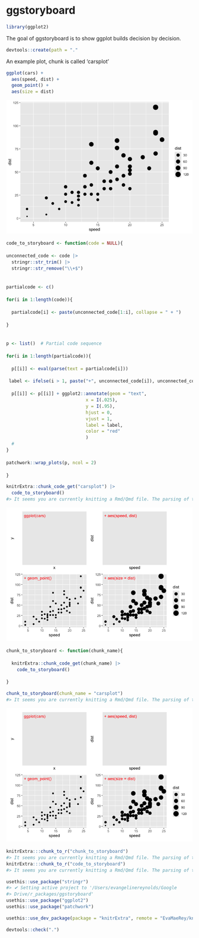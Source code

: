 
<!-- README.md is generated from README.Rmd. Please edit that file -->

# ggstoryboard

``` r
library(ggplot2)
```

<!-- badges: start -->

<!-- badges: end -->

The goal of ggstoryboard is to show ggplot builds decision by decision.

``` r
devtools::create(path = "."
```

An example plot, chunk is called ‘carsplot’

``` r
ggplot(cars) + 
  aes(speed, dist) + 
  geom_point() + 
  aes(size = dist)
```

![](README_files/figure-gfm/carsplot-1.png)<!-- -->

``` r
code_to_storyboard <- function(code = NULL){

unconnected_code <- code |> 
  stringr::str_trim() |> 
  stringr::str_remove("\\+$")


partialcode <- c()

for(i in 1:length(code)){
  
  partialcode[i] <- paste(unconnected_code[1:i], collapse = " + ")
  
}


p <- list()  # Partial code sequence

for(i in 1:length(partialcode)){
  
  p[[i]] <- eval(parse(text = partialcode[i]))
  
 label <- ifelse(i > 1, paste("+", unconnected_code[i]), unconnected_code[i])
 
  p[[i]] <- p[[i]] + ggplot2::annotate(geom = "text",
                              x = I(.025),
                              y = I(.95), 
                              hjust = 0,
                              vjust = 1,
                              label = label,
                              color = "red"
                              )
  # 
}

patchwork::wrap_plots(p, ncol = 2)

}
```

``` r
knitrExtra::chunk_code_get("carsplot") |> 
  code_to_storyboard()
#> It seems you are currently knitting a Rmd/Qmd file. The parsing of the file will be done in a new R session.
```

![](README_files/figure-gfm/unnamed-chunk-4-1.png)<!-- -->

``` r
chunk_to_storyboard <- function(chunk_name){
  
  knitrExtra::chunk_code_get(chunk_name) |>
    code_to_storyboard()
  
}
```

``` r
chunk_to_storyboard(chunk_name = "carsplot")
#> It seems you are currently knitting a Rmd/Qmd file. The parsing of the file will be done in a new R session.
```

![](README_files/figure-gfm/unnamed-chunk-5-1.png)<!-- -->

``` r
knitrExtra:::chunk_to_r("chunk_to_storyboard")
#> It seems you are currently knitting a Rmd/Qmd file. The parsing of the file will be done in a new R session.
knitrExtra:::chunk_to_r("code_to_storyboard")
#> It seems you are currently knitting a Rmd/Qmd file. The parsing of the file will be done in a new R session.
```

``` r
usethis::use_package("stringr")
#> ✔ Setting active project to '/Users/evangelinereynolds/Google
#> Drive/r_packages/ggstoryboard'
usethis::use_package("ggplot2")
usethis::use_package("patchwork")
```

``` r
usethis::use_dev_package(package = "knitrExtra", remote = "EvaMaeRey/knitrExtra")
```

``` r
devtools::check(".")
```
